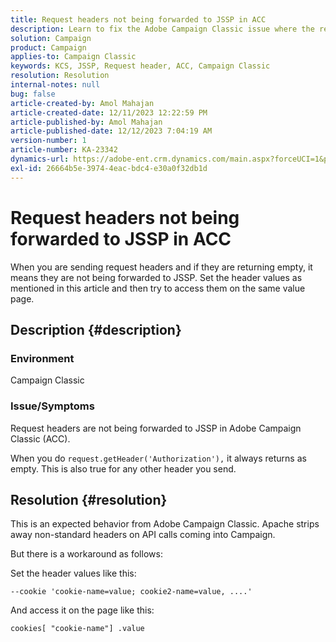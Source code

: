 ```yaml
---
title: Request headers not being forwarded to JSSP in ACC
description: Learn to fix the Adobe Campaign Classic issue where the request header is not being forwarded to JSSP.
solution: Campaign
product: Campaign
applies-to: Campaign Classic
keywords: KCS, JSSP, Request header, ACC, Campaign Classic
resolution: Resolution
internal-notes: null
bug: false
article-created-by: Amol Mahajan
article-created-date: 12/11/2023 12:22:59 PM
article-published-by: Amol Mahajan
article-published-date: 12/12/2023 7:04:19 AM
version-number: 1
article-number: KA-23342
dynamics-url: https://adobe-ent.crm.dynamics.com/main.aspx?forceUCI=1&pagetype=entityrecord&etn=knowledgearticle&id=f538ddff-1f98-ee11-be37-6045bd006239
exl-id: 26664b5e-3974-4eac-bdc4-e30a0f32db1d
---
```

# Request headers not being forwarded to JSSP in ACC


When you are sending request headers and if they are returning empty, it means they are not being forwarded to JSSP. Set the header values as mentioned in this article and then try to access them on the same value page.

## Description {#description}


### Environment

Campaign Classic



### Issue/Symptoms

Request headers are not being forwarded to JSSP in Adobe Campaign Classic (ACC).

When you do `request.getHeader('Authorization'),` it always returns as empty. This is also true for any other header you send.


## Resolution {#resolution}


This is an expected behavior from Adobe Campaign Classic. Apache strips away non-standard headers on API calls coming into Campaign.

But there is a workaround as follows:

Set the header values like this:

`--cookie 'cookie-name=value; cookie2-name=value, ....'`

And access it on the page like this:

`cookies[ "cookie-name"] .value`
